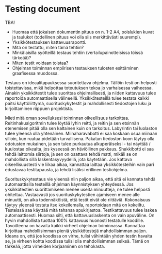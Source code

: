 # Testing document

TBA!

* Huomaa että jokaisen dokumentin pituus on n. 1-2 A4, poislukien kuvat ja taulukot (todellinen pituus voi olla siis merkittävästi suurempi).
* Yksikkötestauksen kattavuusraportti.
* Mitä on testattu, miten tämä tehtiin?
* Minkälaisilla syötteillä testaus tehtiin (vertailupainotteisissa töissä tärkeää)?
* Miten testit voidaan toistaa?
* Ohjelman toiminnan empiirisen testauksen tulosten esittäminen graafisessa muodossa.

Testaus on ideaalitapauksessa suoritettava ohjelma. Tällöin testi on helposti toistettavissa, mikä helpottaa toteutuksen tekoa jo varhaisessa vaiheessa. Ainakin yksikkötestit tulee suorittaa ohjelmallisesti, ja niiden kattavuus tulee raportoida automaattisella välineellä. Yksikkötesteillä tulee testata kaikki paitsi käyttöliittymä, suorituskykytestit ja mahdollisesti tiedostojen luku ja kirjoittaminen riippuen projektista.

Mieti mitä oman sovelluksesi toiminnan oikeellisuus tarkoittaa. Reitinhakualgoritmin tulee löytää lyhin reitti, ja reitin ja sen etsinnän etenemisen pitää olla sen kaltainen kuin on tarkoitus. Labyrintin tai luolaston tulee yleensä olla yhtenäinen. Miinaharavabotti ei saa koskaan osua miinaan silloin, kun ruutua pidetään turvallisena. Pakatun tiedoston koon täytyy olla odotusten mukainen, ja sen tulee purkautua alkuperäiseksi - tai näyttää / kuulostaa oikealta, jos kyseessä on häviöllinen pakkaus. Shakkibotti ei saa tehdä laittomia siirtoja, ja sen on osattava tehdä matti, mikäli se on mahdollista sillä laskentasyvyydellä, jota käytetään. Jos kattava oikeellisuustesti vie liikaa aikaa, kannattaa laittaa yksikkötesteihin vain pari edustavaa testitapausta, ja tehdä lisäksi erillinen testiohjelma.

Suorituskykytestaus vie yleensä niin paljon aikaa, että sitä ei kannata tehdä automaattisilla testeillä ohjelman käynnistyksen yhteydessä. Jos yksikkötestien suorittamiseen menee useita minuutteja, ne tulee helposti ohitettua. Vastaavasti jos suorituskykytestien ajamiseen menee alle minuutti, on aika todennäköistä, että testit eivät ole riittäviä. Kokonaisuus täytyy yleensä testata itse kokeilemalla, raportoidaan mitä on kokeiltu. Testeissä saa käyttää mitä tahansa apukirjastoa. Testikattavuus tulee laskea automaattisesti. Huomaa silti, että kattavuuslaskenta on vain apuväline. On hyvin mahdollista tuottaa 100% kattavuus huonosti testatulle koodille. Tavoitteena on havaita kaikki virheet ohjelman toiminnassa. Kannattaa kirjoittaa mahdollisimman pieniä yksikkötestejä mahdollisimman paljon. Ideana on, että jos koodissa on virhe, tulisi vähintään yhden testin havaita se, ja virheen kohta koodissa tulisi olla mahdollisimman selkeä. Tämä on tärkeää, jotta virheiden korjaaminen on tehokasta.
